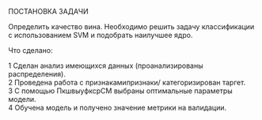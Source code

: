 ПОСТАНОВКА ЗАДАЧИ

Определить качество вина. Необходимо решить задачу классификации с использованием SVM и подобрать наилучшее ядро.

Что сделано:

1 Сделан анализ имеющихся данных (проанализированы распределения).   
2 Проведена работа с признакамипризнаки/ категоризирован таргет.    
3 С помощью ПкшвыуфксрСМ выбраны оптимальные параметры модели.    
4 Обучена модель и получено значение метрики на валидации.   

